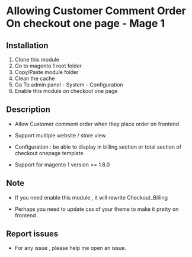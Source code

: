 # Allowing Customer Comment Order On checkout one page - Mage 1

## Installation

1. Clone this module
2. Go to magento 1 root folder
3. Copy/Paste module folder
5. Clean the cache
6. Go To admin panel - System - Configuration
7. Enable this module on checkout one page


## Description

- Allow Customer comment order when they place order on frontend

- Support multiple website / store view

- Configuration : be able to display in billing section or total section of checkout onepage template

- Support for magento 1 version >= 1.8.0


## Note

- If you need enable this module , it will rewrite Checkout_Billing

- Perhaps you need to update css of your theme to make it pretty on frontend .

## Report issues
- For any issue , please help me open an issue.

